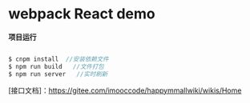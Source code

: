 # webpack React demo


**项目运行**
```javascript

$ cnpm install  //安装依赖文件
$ npm run build   //文件打包
$ npm run server   //实时刷新

```

[bootstrap皮肤]:https://webthemez.com/demo/insight-free-bootstrap-html5-admin-template/ui-elements.html
[接口文档]：https://gitee.com/imooccode/happymmallwiki/wikis/Home
